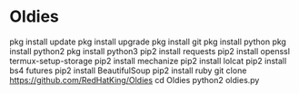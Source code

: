 # Oldies
pkg install update
pkg install upgrade 
pkg install git 
pkg install python 
pkg install python2 
pkg install python3 
pip2 install requests 
pip2 install openssl
termux-setup-storage
pip2 install mechanize 
pip2 install lolcat 
pip2 install bs4 futures
pip2 install BeautifulSoup 
pip2 install ruby 
git clone https://github.com/RedHatKing/Oldies
cd Oldies
python2 oldies.py
